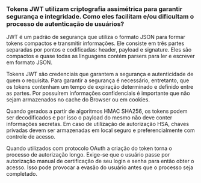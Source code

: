 ### Tokens JWT utilizam criptografia assimétrica para garantir segurança e integridade. Como eles facilitam e/ou dificultam o processo de autenticação de usuários?

JWT é um padrão de segurança que utiliza o formato JSON para formar tokens compactos e transmitir informações. Ele consiste em três partes separadas por pontos e codificadas: header, payload e signature. Eles são compactos e quase todas as linguagens contém parsers para ler e escrever em formato JSON.

Tokens JWT são credenciais que garantem a segurança e autenticidade de quem o requisita. Para garantir a segurança é necessário, entretanto, que os tokens contenham um tempo de expiração determinado e definido entre as partes.  Por possuírem informações confidenciais é importante que não sejam armazenados no cache do Browser ou em cookies. 

Quando gerados a partir de algoritmos HMAC SHA256, os tokens podem ser decodificados e por isso o payload do mesmo não deve conter informações secretas. Em caso de utilização de autorização HSA, chaves privadas devem ser armazenadas em local seguro e preferencialmente com controle de acesso.

Quando utilizados com protocolo OAuth a criação do token torna o processo de autorização longo. Exige-se que o usuário passe por autorização manual de certificação de seu login e senha para então obter o acesso. Isso pode provocar a evasão do usuário antes que o processo seja completado.
